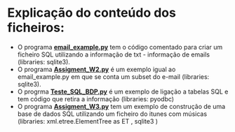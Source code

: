 # **Explicação do conteúdo dos ficheiros:**
* O programa [__email_example.py__](https://github.com/Bombjack88/Python-for-Everybody--PY4E-/blob/main/Pyton_Codes/Using%20Databases%20with%20Python/email_example.py) tem o código comentado para criar um ficheiro SQL utilizando a informação de txt - informação de emails (libraries: sqlite3).
* O programa [__Assigment_W2.py__](https://github.com/Bombjack88/Python-for-Everybody--PY4E-/blob/main/Pyton_Codes/Using%20Databases%20with%20Python/Assigment_W2.py) é um exemplo igual ao email_example.py em que se conta um subset do e-mail (libraries: sqlite3).
* O progrma [__Teste_SQL_BDP.py__](https://github.com/Bombjack88/Python-for-Everybody--PY4E-/blob/main/Pyton_Codes/Using%20Databases%20with%20Python/Teste_SQL_BDP.py) é um exemplo de ligação a tabelas SQL e tem código que retira a informação (libraries: pyodbc)
*  O programa [__Assigment_W3.py__](https://github.com/Bombjack88/Python-for-Everybody--PY4E-/blob/main/Pyton_Codes/Using%20Databases%20with%20Python/Assigment_W3.py.py) tem um exemplo de construção de uma base de dados SQL utilizando um ficheiro do itunes com músicas (libraries: xml.etree.ElementTree as ET , sqlite3 )
